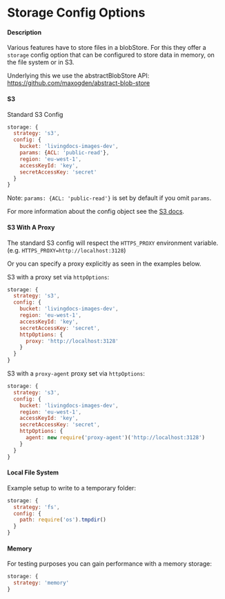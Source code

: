 # Storage Config Options

#### Description

Various features have to store files in a blobStore. For this they offer a `storage`
config option that can be configured to store data in memory, on the file system or in S3.

Underlying this we use the abstractBlobStore API: https://github.com/maxogden/abstract-blob-store


#### S3

Standard S3 Config
```js
storage: {
  strategy: 's3',
  config: {
    bucket: 'livingdocs-images-dev',
    params: {ACL: 'public-read'},
    region: 'eu-west-1',
    accessKeyId: 'key',
    secretAccessKey: 'secret'
  }
}
```
Note: `params: {ACL: 'public-read'}` is set by default if you omit `params`.

For more information about the config object see the [S3 docs](https://docs.aws.amazon.com/AWSJavaScriptSDK/latest/AWS/S3.html#constructor_details).

#### S3 With A Proxy

The standard S3 config will respect the `HTTPS_PROXY` environment variable.
(e.g. `HTTPS_PROXY=http://localhost:3128`)

Or you can specify a proxy explicitly as seen in the examples below.


S3 with a proxy set via `httpOptions`:
```js
storage: {
  strategy: 's3',
  config: {
    bucket: 'livingdocs-images-dev',
    region: 'eu-west-1',
    accessKeyId: 'key',
    secretAccessKey: 'secret',
    httpOptions: {
      proxy: 'http://localhost:3128'
    }
  }
}
```

S3 with a `proxy-agent` proxy set via `httpOptions`:
```js
storage: {
  strategy: 's3',
  config: {
    bucket: 'livingdocs-images-dev',
    region: 'eu-west-1',
    accessKeyId: 'key',
    secretAccessKey: 'secret',
    httpOptions: {
      agent: new require('proxy-agent')('http://localhost:3128')
    }
  }
}
```


#### Local File System

Example setup to write to a temporary folder:
```js
storage: {
  strategy: 'fs',
  config: {
    path: require('os').tmpdir()
  }
}
```


#### Memory

For testing purposes you can gain performance with a memory storage:
```js
storage: {
  strategy: 'memory'
}
```
